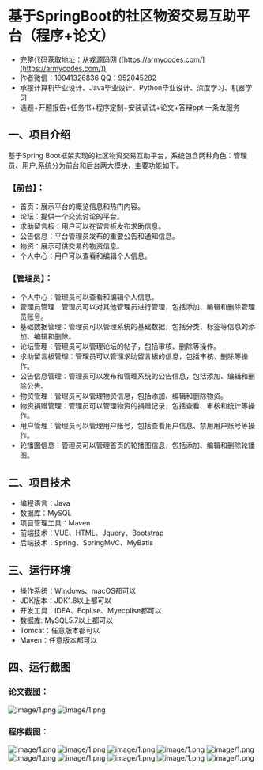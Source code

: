 基于SpringBoot的社区物资交易互助平台（程序+论文）
=
- 完整代码获取地址：从戎源码网 ([https://armycodes.com/](https://armycodes.com/))
- 作者微信：19941326836  QQ：952045282 
- 承接计算机毕业设计、Java毕业设计、Python毕业设计、深度学习、机器学习
- 选题+开题报告+任务书+程序定制+安装调试+论文+答辩ppt 一条龙服务

一、项目介绍
---
基于Spring Boot框架实现的社区物资交易互助平台，系统包含两种角色：管理员、用户,系统分为前台和后台两大模块，主要功能如下。


### 【前台】：
- 首页：展示平台的概览信息和热门内容。
- 论坛：提供一个交流讨论的平台。
- 求助留言板：用户可以在留言板发布求助信息。
- 公告信息：平台管理员发布的重要公告和通知信息。
- 物资：展示可供交易的物资信息。
- 个人中心：用户可以查看和编辑个人信息。

### 【管理员】：
- 个人中心：管理员可以查看和编辑个人信息。
- 管理员管理：管理员可以对其他管理员进行管理，包括添加、编辑和删除管理员账号。
- 基础数据管理：管理员可以管理系统的基础数据，包括分类、标签等信息的添加、编辑和删除。
- 论坛管理：管理员可以管理论坛的帖子，包括审核、删除等操作。
- 求助留言板管理：管理员可以管理求助留言板的信息，包括审核、删除等操作。
- 公告信息管理：管理员可以发布和管理系统的公告信息，包括添加、编辑和删除公告。
- 物资管理：管理员可以管理物资信息，包括添加、编辑和删除物资。
- 物资捐赠管理：管理员可以管理物资的捐赠记录，包括查看、审核和统计等操作。
- 用户管理：管理员可以管理用户账号，包括查看用户信息、禁用用户账号等操作。
- 轮播图信息：管理员可以管理首页的轮播图信息，包括添加、编辑和删除轮播图。


二、项目技术
---
- 编程语言：Java
- 数据库：MySQL
- 项目管理工具：Maven
- 前端技术：VUE、HTML、Jquery、Bootstrap
- 后端技术：Spring、SpringMVC、MyBatis

三、运行环境
---
- 操作系统：Windows、macOS都可以
- JDK版本：JDK1.8以上都可以
- 开发工具：IDEA、Ecplise、Myecplise都可以
- 数据库: MySQL5.7以上都可以
- Tomcat：任意版本都可以
- Maven：任意版本都可以

四、运行截图
---
### 论文截图：
![image/1.png](limage/1.png)
![image/1.png](limage/2.png)

### 程序截图：
![image/1.png](image/1.png)
![image/1.png](image/2.png)
![image/1.png](image/3.png)
![image/1.png](image/4.png)
![image/1.png](image/5.png)
![image/1.png](image/6.png)
![image/1.png](image/7.png)
![image/1.png](image/8.png)
![image/1.png](image/9.png)
![image/1.png](image/10.png)

